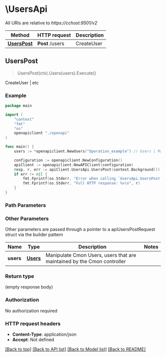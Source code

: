 # \UsersApi

All URIs are relative to *https://cchost:9501/v2*

Method | HTTP request | Description
------------- | ------------- | -------------
[**UsersPost**](UsersApi.md#UsersPost) | **Post** /users | CreateUser | etc



## UsersPost

> UsersPost(ctx).Users(users).Execute()

CreateUser | etc

### Example

```go
package main

import (
    "context"
    "fmt"
    "os"
    openapiclient "./openapi"
)

func main() {
    users := *openapiclient.NewUsers("Operation_example") // Users | Manipulate Cmon Users, users that are maintained by the Cmon controller

    configuration := openapiclient.NewConfiguration()
    apiClient := openapiclient.NewAPIClient(configuration)
    resp, r, err := apiClient.UsersApi.UsersPost(context.Background()).Users(users).Execute()
    if err != nil {
        fmt.Fprintf(os.Stderr, "Error when calling `UsersApi.UsersPost``: %v\n", err)
        fmt.Fprintf(os.Stderr, "Full HTTP response: %v\n", r)
    }
}
```

### Path Parameters



### Other Parameters

Other parameters are passed through a pointer to a apiUsersPostRequest struct via the builder pattern


Name | Type | Description  | Notes
------------- | ------------- | ------------- | -------------
 **users** | [**Users**](Users.md) | Manipulate Cmon Users, users that are maintained by the Cmon controller | 

### Return type

 (empty response body)

### Authorization

No authorization required

### HTTP request headers

- **Content-Type**: application/json
- **Accept**: Not defined

[[Back to top]](#) [[Back to API list]](../README.md#documentation-for-api-endpoints)
[[Back to Model list]](../README.md#documentation-for-models)
[[Back to README]](../README.md)

